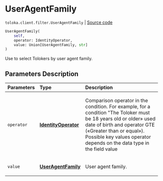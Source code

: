 # UserAgentFamily
`toloka.client.filter.UserAgentFamily` | [Source code](https://github.com/Toloka/toloka-kit/blob/v1.0.1/src/client/filter.py#L576)

```python
UserAgentFamily(
    self,
    operator: IdentityOperator,
    value: Union[UserAgentFamily, str]
)
```

Use to select Tolokers by user agent family.

## Parameters Description

| Parameters | Type | Description |
| :----------| :----| :-----------|
`operator`|**[IdentityOperator](toloka.client.primitives.operators.IdentityOperator.md)**|<p>Comparison operator in the condition. For example, for a condition &quot;The Toloker must be 18 years old or older» used date of birth and operator GTE («Greater than or equal»). Possible key values operator depends on the data type in the field value</p>
`value`|**[UserAgentFamily](toloka.client.filter.UserAgentFamily.UserAgentFamily.md)**|<p>User agent family.</p>
